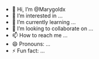 - 👋 Hi, I’m @Marygoldx
- 👀 I’m interested in ...
- 🌱 I’m currently learning ...
- 💞️ I’m looking to collaborate on ...
- 📫 How to reach me ...
- 😄 Pronouns: ...
- ⚡ Fun fact: ...

<!---
Marygoldx/Marygoldx is a ✨ special ✨ repository because its `README.md` (this file) appears on your GitHub profile.
You can click the Preview link to take a look at your changes.
--->
